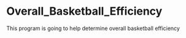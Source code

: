 # Overall_Basketball_Efficiency
This program is going to help determine overall basketball efficiency
